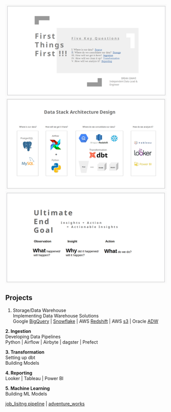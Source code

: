 ![airflowbanner](assets/imgs/I.png)
![airflowbanner](assets/imgs/II.png)
![airflowbanner](assets/imgs/III.png)

## Projects  
1. Storage/Data Warehouse  
Implementing Data Warehouse Solutions   
Google [BigQuery](https://cloud.google.com/bigquery/docs/sandbox) | [Snowflake](https://docs.snowflake.com/en/user-guide-getting-started) | AWS [Redshift](https://aws.amazon.com/redshift/getting-started/) | AWS [s3](https://docs.aws.amazon.com/AmazonS3/latest/userguide/GetStartedWithS3.html) | Oracle [ADW](https://apexapps.oracle.com/pls/apex/f?p=44785:50:6507125748187:::50:P50_COURSE_ID,P50_EVENT_ID:251,5925)   

**2. Ingestion**  
Developing Data Pipelines  
Python | Airflow | Airbyte | dagster | Prefect   

**3. Transformation**  
Setting up dbt  
Building Models  

**4. Reporting**   
Looker | Tableau | Power BI  

**5. Machine Learning**   
Building ML Models  


[job_lisitng pipeline](https://github.com/BrianGwayi/Simple_Airflow_Pipeline) | [adventure_works](https://github.com/BrianGwayi/Apache-Airflow)
